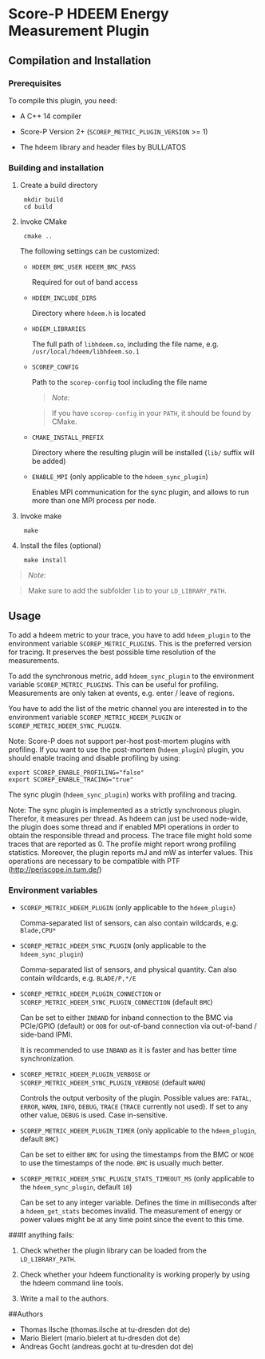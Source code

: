 # Score-P HDEEM Energy Measurement Plugin

## Compilation and Installation

### Prerequisites

To compile this plugin, you need:

* A C++ 14 compiler

* Score-P Version 2+ (`SCOREP_METRIC_PLUGIN_VERSION` >= 1)

* The hdeem library and header files by BULL/ATOS

### Building and installation

1. Create a build directory

        mkdir build
        cd build

2. Invoke CMake

        cmake ..

    The following settings can be customized:

    * `HDEEM_BMC_USER HDEEM_BMC_PASS`

        Required for out of band access

    * `HDEEM_INCLUDE_DIRS`

        Directory where `hdeem.h` is located

    * `HDEEM_LIBRARIES`

        The full path of `libhdeem.so`, including the file name, e.g. `/usr/local/hdeem/libhdeem.so.1`

    * `SCOREP_CONFIG`

        Path to the `scorep-config` tool including the file name

        > *Note:*

        > If you have `scorep-config` in your `PATH`, it should be found by CMake.

    * `CMAKE_INSTALL_PREFIX`

        Directory where the resulting plugin will be installed (`lib/` suffix will be added)

    * `ENABLE_MPI` (only applicable to the `hdeem_sync_plugin`)

        Enables MPI communication for the sync plugin, and allows to run more than one MPI process
        per node.

3. Invoke make

        make

4. Install the files (optional)

        make install

> *Note:*

> Make sure to add the subfolder `lib` to your `LD_LIBRARY_PATH`.

## Usage

To add a hdeem metric to your trace, you have to add `hdeem_plugin` to the environment variable
`SCOREP_METRIC_PLUGINS`. This is the preferred version for tracing. It preserves the best possible
time resolution of the measurements.

To add the synchronous metric, add `hdeem_sync_plugin` to the environment variable
`SCOREP_METRIC_PLUGINS`. This can be useful for profiling. Measurements are only taken at events,
e.g. enter / leave of regions.

You have to add the list of the metric channel you are interested in to the environment variable
`SCOREP_METRIC_HDEEM_PLUGIN` or `SCOREP_METRIC_HDEEM_SYNC_PLUGIN`.

Note: Score-P does not support per-host post-mortem plugins with profiling. If you want to use the
post-mortem (`hdeem_plugin`) plugin, you should enable tracing and disable profiling by using:

    export SCOREP_ENABLE_PROFILING="false"
    export SCOREP_ENABLE_TRACING="true"

The sync plugin (`hdeem_sync_plugin`) works with profiling and tracing.

Note: The sync plugin is implemented as a strictly synchronous plugin. Therefor, it measures per
thread. As hdeem can just be used node-wide, the plugin does some thread and if enabled MPI
operations in order to obtain the responsible thread and process. The trace file might hold some
traces that are reported as 0. The profile might report wrong profiling statistics. Moreover, the
plugin reports mJ and mW as interfer values. This operations are necessary to be compatible with PTF
(http://periscope.in.tum.de/)

### Environment variables

* `SCOREP_METRIC_HDEEM_PLUGIN` (only applicable to the `hdeem_plugin`)

    Comma-separated list of sensors, can also contain wildcards, e.g. `Blade,CPU*`

* `SCOREP_METRIC_HDEEM_SYNC_PLUGIN` (only applicable to the `hdeem_sync_plugin`)

    Comma-separated list of sensors, and physical quantity. Can also contain wildcards, e.g.
    `BLADE/P,*/E`

* `SCOREP_METRIC_HDEEM_PLUGIN_CONNECTION` or `SCOREP_METRIC_HDEEM_SYNC_PLUGIN_CONNECTION` (default
    `BMC`)

    Can be set to either `INBAND` for inband connection to the BMC via PCIe/GPIO (default) or `OOB`
    for out-of-band connection via out-of-band / side-band IPMI.

    It is recommended to use `INBAND` as it is faster and has better time synchronization.

* `SCOREP_METRIC_HDEEM_PLUGIN_VERBOSE` or `SCOREP_METRIC_HDEEM_SYNC_PLUGIN_VERBOSE` (default `WARN`)

    Controls the output verbosity of the plugin. Possible values are: `FATAL`, `ERROR`, `WARN`,
    `INFO`, `DEBUG`, `TRACE` (`TRACE` currently not used). If set to any other value, `DEBUG` is
    used. Case in-sensitive.

* `SCOREP_METRIC_HDEEM_PLUGIN_TIMER` (only applicable to the `hdeem_plugin`, default `BMC`)

    Can be set to either `BMC` for using the timestamps from the BMC or `NODE` to use the timestamps
    of the node. `BMC` is usually much better.

* `SCOREP_METRIC_HDEEM_SYNC_PLUGIN_STATS_TIMEOUT_MS` (only applicable to the `hdeem_sync_plugin`,
    default `10`)

    Can be set to any integer variable. Defines the time in milliseconds after a `hdeem_get_stats`
    becomes invalid. The measurement of energy or power values might be at any time point since the
    event to this time.


###If anything fails:

1. Check whether the plugin library can be loaded from the `LD_LIBRARY_PATH`.

2. Check whether your hdeem functionality is working properly by using the hdeem command line tools.

3. Write a mail to the authors.

##Authors

* Thomas Ilsche (thomas.ilsche at tu-dresden dot de)
* Mario Bielert (mario.bielert at tu-dresden dot de)
* Andreas Gocht (andreas.gocht at tu-dresden dot de)
